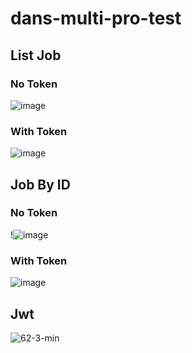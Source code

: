 # dans-multi-pro-test

## List Job 
### No Token
![image](https://user-images.githubusercontent.com/107397075/233095723-153121c5-0bf9-4d1d-b938-a4910230e363.png)

### With Token
![image](https://user-images.githubusercontent.com/107397075/233095609-ea99f1ae-1df6-4337-965d-9ae363f83632.png)

## Job By ID
### No Token
!![image](https://user-images.githubusercontent.com/107397075/233095217-ebd6d751-809a-4092-a37f-f87666496b54.png)

### With Token
![image](https://user-images.githubusercontent.com/107397075/233095446-4f38083f-224b-4b48-8a3c-8b0628e2db03.png)


## Jwt 
![62-3-min](https://user-images.githubusercontent.com/28156593/231339486-19ba9b00-1d67-4048-b6bc-51ba8ef2e9bc.jpeg)
